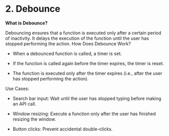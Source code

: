 # 2. Debounce

**What is Debounce?**

Debouncing ensures that a function is executed only after a certain period of inactivity. It delays the execution of the function until the user has stopped performing the action.
How Does Debounce Work?

- When a debounced function is called, a timer is set.

- If the function is called again before the timer expires, the timer is reset.

- The function is executed only after the timer expires (i.e., after the user has stopped performing the action).

Use Cases:

- Search bar input: Wait until the user has stopped typing before making an API call.

- Window resizing: Execute a function only after the user has finished resizing the window.

- Button clicks: Prevent accidental double-clicks.
